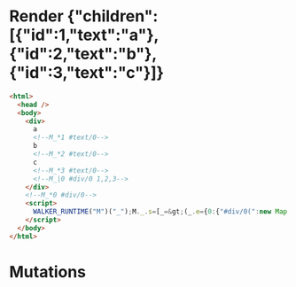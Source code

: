 # Render {"children":[{"id":1,"text":"a"},{"id":2,"text":"b"},{"id":3,"text":"c"}]}
```html
<html>
  <head />
  <body>
    <div>
      a
      <!--M_*1 #text/0-->
      b
      <!--M_*2 #text/0-->
      c
      <!--M_*3 #text/0-->
      <!--M_|0 #div/0 1,2,3-->
    </div>
    <!--M_*0 #div/0-->
    <script>
      WALKER_RUNTIME("M")("_");M._.s=[_=&gt;(_.e={0:{"#div/0(":new Map(_.a=[[1,_.b={}],[2,_.c={}],[3,_.d={}]])},1:_.b,2:_.c,3:_.d})];M._.d=1
    </script>
  </body>
</html>
```

# Mutations
```

```